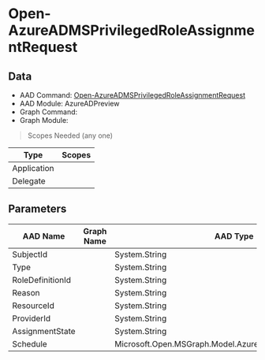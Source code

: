 # Open-AzureADMSPrivilegedRoleAssignmentRequest

> 

## Data

+ AAD Command: [Open-AzureADMSPrivilegedRoleAssignmentRequest](https://docs.microsoft.com/en-us/powershell/module/AzureADPreview/Open-AzureADMSPrivilegedRoleAssignmentRequest)
+ AAD Module: AzureADPreview
+ Graph Command: [](https://docs.microsoft.com/en-us/powershell/module//)
+ Graph Module: 

> Scopes Needed (any one)

|Type|Scopes|
|---|---|
|Application||
|Delegate||

## Parameters

|AAD Name|Graph Name|AAD Type|Graph Type|Infos|
|---|---|---|---|---|
|SubjectId||System.String|||
|Type||System.String|||
|RoleDefinitionId||System.String|||
|Reason||System.String|||
|ResourceId||System.String|||
|ProviderId||System.String|||
|AssignmentState||System.String|||
|Schedule||Microsoft.Open.MSGraph.Model.AzureADMSPrivilegedSchedule|||

